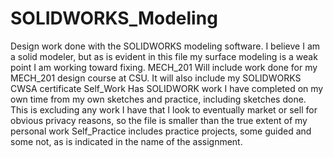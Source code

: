 # SOLIDWORKS_Modeling
Design work done with the SOLIDWORKS modeling software. I believe I am a solid modeler, but as is evident in this file my surface modeling is a weak point I am working toward fixing.
MECH_201 Will include work done for my MECH_201 design course at CSU. It will also include my SOLIDWORKS CWSA certificate
Self_Work Has SOLIDWORK work I have completed on my own time from my own sketches and practice, including sketches done. This is excluding any work I have that I look to eventually market or sell for obvious privacy reasons, so the file is smaller than the true extent of my personal work
Self_Practice includes practice projects, some guided and some not, as is indicated in the name of the assignment.
